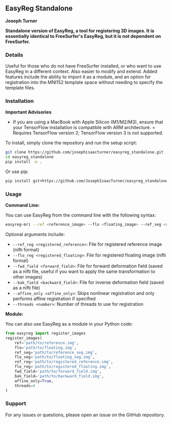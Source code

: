 ## EasyReg Standalone
**Joseph Turner**

**Standalone version of EasyReg, a tool for registering 3D images. It is essentially identical to FreeSurfer's EasyReg, but it is not dependent on FreeSurfer.**

### Details

Useful for those who do not have FreeSurfer installed, or who want to use EasyReg in a different context. Also easier to modify and extend. Added features include the ability to import it as a module, and an option for registration into the MNI152 template space without needing to specify the template files.

### Installation

**Important Advisories**
- If you are using a MacBook with Apple Silicon (M1/M2/M3), ensure that your TensorFlow installation is compatible with ARM architecture.
= Requires TensorFlow version 2; TensorFlow version 3 is not supported.

To install, simply clone the repository and run the setup script:

```bash
git clone https://github.com/josephisaacturner/easyreg_standalone.git
cd easyreg_standalone
pip install -e .
```

Or use pip:

```bash
pip install git+https://github.com/JosephIsaacTurner/easyreg_standalone.git
```

### Usage

**Command Line:**

You can use EasyReg from the command line with the following syntax:

```bash
easyreg-mri --ref <reference_image> --flo <floating_image> --ref_seg <reference_segmentation> --flo_seg <floating_segmentation> [optional arguments]
```

Optional arguments include:
- `--ref_reg <registered_reference>`: File for registered reference image (nifti format)
- `--flo_reg <registered_floating>`: File for registered floating image (nifti format)
- `--fwd_field <forward_field>`: File for forward deformation field (saved as a nifti file, useful if you want to apply the same transformation to other images)
- `--bak_field <backward_field>`: File for inverse deformation field (saved as a nifti file)
- `--affine_only <affine_only>`: Skips nonlinear registration and only performs affine registration if specified
- `--threads <number>`: Number of threads to use for registration

**Module:**

You can also use EasyReg as a module in your Python code:

```python
from easyreg import register_images
register_images(
    ref='path/to/reference.img',
    flo='path/to/floating.img',
    ref_seg='path/to/reference_seg.img',
    flo_seg='path/to/floating_seg.img',
    ref_reg='path/to/registered_reference.img',
    flo_reg='path/to/registered_floating.img',
    fwd_field='path/to/forward_field.img',
    bak_field='path/to/backward_field.img',
    affine_only=True,
    threads=4
)
```

### Support

For any issues or questions, please open an issue on the GitHub repository.